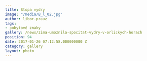 ```yaml
---
title: Stopa vydry
image: "/media/B_l_02.jpg"
author: libor-prauz
tags:
- pobytové znaky
gallery: /news/zima-umoznila-spocitat-vydry-v-orlickych-horach
position: 94
date: 2017-01-26 07:12:58.000000000 Z
category: gallery
layout: photo
---
```

